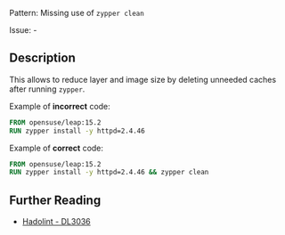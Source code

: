 Pattern: Missing use of `zypper clean`

Issue: -

## Description

This allows to reduce layer and image size by deleting unneeded caches after running `zypper`.

Example of **incorrect** code:

```dockerfile
FROM opensuse/leap:15.2
RUN zypper install -y httpd=2.4.46
```

Example of **correct** code:

```dockerfile
FROM opensuse/leap:15.2
RUN zypper install -y httpd=2.4.46 && zypper clean
```

## Further Reading

* [Hadolint - DL3036](https://github.com/hadolint/hadolint/wiki/DL3036)
